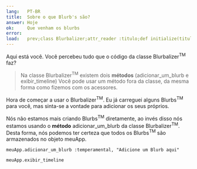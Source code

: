 ```yaml
---
lang:   PT-BR
title:  Sobre o que Blurb's são?
answer: Hoje
ok:     Que venham os blurbs
error:  
load:   prev;class Blurbalizer;attr_reader :titulo;def initialize(titulo);@titulo=titulo;@blurbs=[];end;def adicionar_um_blurb(humor, conteudo);@blurbs << Blurb.new(humor, conteudo);@blurbs.each {|t| t.tempo -= 73};end;def exibir_timeline;puts "Blurbalizer: #{@titulo} tem #{@blurbs.count} Blurbs\n";@blurbs.sort_by { |t| t.tempo}.reverse.each { |t| puts "#{t.conteudo.ljust(40)} #{t.tempo}"};end;end;meuApp = Blurbalizer.new "O Grande Blurb";meuApp.adicionar_um_blurb :doente,"Hoje Mount Hood Foi Roubado!";meuApp.adicionar_um_blurb :confuso,"Eu não posso acreditar que Mount Hood Foi Roubado!";meuApp.adicionar_um_blurb :atordoado,"Estou sem palavras!";meuApp.adicionar_um_blurb :enlouquecido,"Ele foi roubado por uma GIRAFA !!";meuApp.adicionar_um_blurb :triste,"Eu deixei meu chapéu na montanha!";meuApp.adicionar_um_blurb :enlouquecido,"Eu nunca mais voltarei as montanhas."
---
```


Aqui está você. Você percebeu tudo que o código da classe Blurbalizer<sup>TM</sup> faz?

> Na classe Blurbalizer<sup>TM</sup> existem dois __métodos__ (adicionar\_um\_blurb e exibir\_timeline)
> Você pode usar um método fora da classe, da mesma forma como fizemos com os acessores.

Hora de começar a usar o Blurbalizer<sup>TM</sup>. Eu já carreguei alguns Blurbs<sup>TM</sup> para você,
mas sinta-se a vontade para adicionar os seus próprios.

Nós não estamos mais criando Blurbs<sup>TM</sup> diretamente, ao invés disso nós estamos usando o __método__
adicionar\_um\_blurb da classe Blurbalizer<sup>TM</sup>. Desta forma, nós podemos ter certeza que todos os Blurbs<sup>TM</sup>
são armazenados no objeto meuApp.

    meuApp.adicionar_um_blurb :temperamental, "Adicione um Blurb aqui"

    meuApp.exibir_timeline
